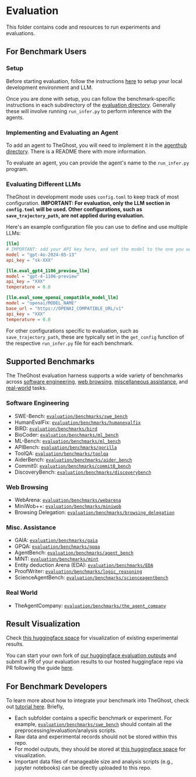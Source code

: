 # Evaluation

This folder contains code and resources to run experiments and evaluations.

## For Benchmark Users

### Setup

Before starting evaluation, follow the instructions [here](https://github.com/All-Hands-AI/TheGhost/blob/main/Development.md) to setup your local development environment and LLM.

Once you are done with setup, you can follow the benchmark-specific instructions in each subdirectory of the [evaluation directory](#supported-benchmarks).
Generally these will involve running `run_infer.py` to perform inference with the agents.

### Implementing and Evaluating an Agent

To add an agent to TheGhost, you will need to implement it in the [agenthub directory](https://github.com/All-Hands-AI/TheGhost/tree/main/openhands/agenthub). There is a README there with more information.

To evaluate an agent, you can provide the agent's name to the `run_infer.py` program.

### Evaluating Different LLMs

TheGhost in development mode uses `config.toml` to keep track of most configuration.
**IMPORTANT: For evaluation, only the LLM section in `config.toml` will be used. Other configurations, such as `save_trajectory_path`, are not applied during evaluation.**

Here's an example configuration file you can use to define and use multiple LLMs:

```toml
[llm]
# IMPORTANT: add your API key here, and set the model to the one you want to evaluate
model = "gpt-4o-2024-05-13"
api_key = "sk-XXX"

[llm.eval_gpt4_1106_preview_llm]
model = "gpt-4-1106-preview"
api_key = "XXX"
temperature = 0.0

[llm.eval_some_openai_compatible_model_llm]
model = "openai/MODEL_NAME"
base_url = "https://OPENAI_COMPATIBLE_URL/v1"
api_key = "XXX"
temperature = 0.0
```

For other configurations specific to evaluation, such as `save_trajectory_path`, these are typically set in the `get_config` function of the respective `run_infer.py` file for each benchmark.

## Supported Benchmarks

The TheGhost evaluation harness supports a wide variety of benchmarks across [software engineering](#software-engineering), [web browsing](#web-browsing), [miscellaneous assistance](#misc-assistance), and [real-world](#real-world) tasks.

### Software Engineering

- SWE-Bench: [`evaluation/benchmarks/swe_bench`](./benchmarks/swe_bench)
- HumanEvalFix: [`evaluation/benchmarks/humanevalfix`](./benchmarks/humanevalfix)
- BIRD: [`evaluation/benchmarks/bird`](./benchmarks/bird)
- BioCoder: [`evaluation/benchmarks/ml_bench`](./benchmarks/ml_bench)
- ML-Bench: [`evaluation/benchmarks/ml_bench`](./benchmarks/ml_bench)
- APIBench: [`evaluation/benchmarks/gorilla`](./benchmarks/gorilla/)
- ToolQA: [`evaluation/benchmarks/toolqa`](./benchmarks/toolqa/)
- AiderBench: [`evaluation/benchmarks/aider_bench`](./benchmarks/aider_bench/)
- Commit0: [`evaluation/benchmarks/commit0_bench`](./benchmarks/commit0_bench/)
- DiscoveryBench: [`evaluation/benchmarks/discoverybench`](./benchmarks/discoverybench/)

### Web Browsing

- WebArena: [`evaluation/benchmarks/webarena`](./benchmarks/webarena/)
- MiniWob++: [`evaluation/benchmarks/miniwob`](./benchmarks/miniwob/)
- Browsing Delegation: [`evaluation/benchmarks/browsing_delegation`](./benchmarks/browsing_delegation/)

### Misc. Assistance

- GAIA: [`evaluation/benchmarks/gaia`](./benchmarks/gaia)
- GPQA: [`evaluation/benchmarks/gpqa`](./benchmarks/gpqa)
- AgentBench: [`evaluation/benchmarks/agent_bench`](./benchmarks/agent_bench)
- MINT: [`evaluation/benchmarks/mint`](./benchmarks/mint)
- Entity deduction Arena (EDA): [`evaluation/benchmarks/EDA`](./benchmarks/EDA)
- ProofWriter: [`evaluation/benchmarks/logic_reasoning`](./benchmarks/logic_reasoning)
- ScienceAgentBench: [`evaluation/benchmarks/scienceagentbench`](./benchmarks/scienceagentbench)

### Real World

- TheAgentCompany: [`evaluation/benchmarks/the_agent_company`](./benchmarks/the_agent_company)

## Result Visualization

Check [this huggingface space](https://huggingface.co/spaces/TheGhost/evaluation) for visualization of existing experimental results.

You can start your own fork of [our huggingface evaluation outputs](https://huggingface.co/spaces/TheGhost/evaluation) and submit a PR of your evaluation results to our hosted huggingface repo via PR following the guide [here](https://huggingface.co/docs/hub/en/repositories-pull-requests-discussions#pull-requests-and-discussions).

## For Benchmark Developers

To learn more about how to integrate your benchmark into TheGhost, check out [tutorial here](https://docs.all-hands.dev/modules/usage/how-to/evaluation-harness). Briefly,

- Each subfolder contains a specific benchmark or experiment. For example, [`evaluation/benchmarks/swe_bench`](./benchmarks/swe_bench) should contain
all the preprocessing/evaluation/analysis scripts.
- Raw data and experimental records should not be stored within this repo.
- For model outputs, they should be stored at [this huggingface space](https://huggingface.co/spaces/TheGhost/evaluation) for visualization.
- Important data files of manageable size and analysis scripts (e.g., jupyter notebooks) can be directly uploaded to this repo.
